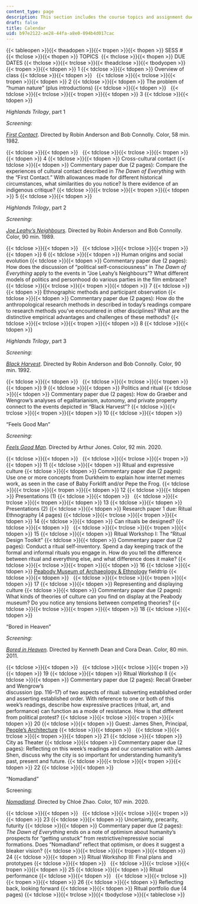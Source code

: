 ```yaml
---
content_type: page
description: This section includes the course topics and assignment due dates.
draft: false
title: Calendar
uid: b97e2122-ae28-44fa-a8e0-094b4d017cac
---
```

{{< tableopen >}}{{< theadopen >}}{{< tropen >}}{{< thopen >}}
SESS #
{{< thclose >}}{{< thopen >}}
TOPICS 
{{< thclose >}}{{< thopen >}}
DUE DATES
{{< thclose >}}{{< trclose >}}{{< theadclose >}}{{< tbodyopen >}}{{< tropen >}}{{< tdopen >}}
1
{{< tdclose >}}{{< tdopen >}}
Overview of class
{{< tdclose >}}{{< tdopen >}}
 
{{< tdclose >}}{{< trclose >}}{{< tropen >}}{{< tdopen >}}
2
{{< tdclose >}}{{< tdopen >}}
The problem of “human nature” (plus introductions)
{{< tdclose >}}{{< tdopen >}}
 
{{< tdclose >}}{{< trclose >}}{{< tropen >}}{{< tdopen >}}
3
{{< tdclose >}}{{< tdopen >}}

*Highlands Trilogy*, part 1

*Screening:*

[*First Contact*](https://www.imdb.com/title/tt0085544/?ref_=nv_sr_srsg_4). Directed by Robin Anderson and Bob Connolly. Color, 58 min. 1982.

{{< tdclose >}}{{< tdopen >}}
 
{{< tdclose >}}{{< trclose >}}{{< tropen >}}{{< tdopen >}}
4
{{< tdclose >}}{{< tdopen >}}
Cross-cultural contact
{{< tdclose >}}{{< tdopen >}}
Commentary paper due (2 pages): Compare the experiences of cultural contact described in *The Dawn of Everything* with the “First Contact.” With allowances made for different historical circumstances, what similarities do you notice? Is there evidence of an indigenous critique?
{{< tdclose >}}{{< trclose >}}{{< tropen >}}{{< tdopen >}}
5
{{< tdclose >}}{{< tdopen >}}

*Highlands Trilogy*, part 2

*Screening:*

[*Joe Leahy’s Neighbours*](https://www.imdb.com/title/tt0460476/?ref_=nv_sr_srsg_0)*.* Directed by Robin Anderson and Bob Connolly. Color, 90 min. 1989.

{{< tdclose >}}{{< tdopen >}}
 
{{< tdclose >}}{{< trclose >}}{{< tropen >}}{{< tdopen >}}
6
{{< tdclose >}}{{< tdopen >}}
Human origins and social evolution
{{< tdclose >}}{{< tdopen >}}
Commentary paper due (2 pages): How does the discussion of “political self-consciousness” in *The Dawn of Everything* apply to the events in “Joe Leahy’s Neighbours”? What different models of politics and personhood do various parties in the film embrace?
{{< tdclose >}}{{< trclose >}}{{< tropen >}}{{< tdopen >}}
7
{{< tdclose >}}{{< tdopen >}}
Ethnographic methods and participant observation
{{< tdclose >}}{{< tdopen >}}
Commentary paper due (2 pages): How do the anthropological research methods in described in today’s readings compare to research methods you’ve encountered in other disciplines? What are the distinctive empirical advantages and challenges of these methods?
{{< tdclose >}}{{< trclose >}}{{< tropen >}}{{< tdopen >}}
8
{{< tdclose >}}{{< tdopen >}}

*Highlands Trilogy*, part 3

*Screening:*

[*Black Harvest*](https://www.imdb.com/title/tt0103817/?ref_=fn_al_tt_1). Directed by Robin Anderson and Bob Connolly. Color, 90 min. 1992.

{{< tdclose >}}{{< tdopen >}}
 
{{< tdclose >}}{{< trclose >}}{{< tropen >}}{{< tdopen >}}
9
{{< tdclose >}}{{< tdopen >}}
Politics and ritual
{{< tdclose >}}{{< tdopen >}}
Commentary paper due (2 pages): How do Graeber and Wengrow’s analyses of egalitarianism, autonomy, and private property connect to the events depicted in “Black Harvest”?
{{< tdclose >}}{{< trclose >}}{{< tropen >}}{{< tdopen >}}
10
{{< tdclose >}}{{< tdopen >}}

“Feels Good Man”

*Screening:*

[*Feels Good Man*](https://www.imdb.com/title/tt11394182/?ref_=fn_al_tt_1). Directed by Arthur Jones. Color, 92 min. 2020.

{{< tdclose >}}{{< tdopen >}}
 
{{< tdclose >}}{{< trclose >}}{{< tropen >}}{{< tdopen >}}
11
{{< tdclose >}}{{< tdopen >}}
Ritual and expressive culture
{{< tdclose >}}{{< tdopen >}}
Commentary paper due (2 pages): Use one or more concepts from Durkheim to explain how internet memes work, as seen in the case of Baby Forklift and/or Pepe the Frog.
{{< tdclose >}}{{< trclose >}}{{< tropen >}}{{< tdopen >}}
12
{{< tdclose >}}{{< tdopen >}}
Presentations (1)
{{< tdclose >}}{{< tdopen >}}
 
{{< tdclose >}}{{< trclose >}}{{< tropen >}}{{< tdopen >}}
13
{{< tdclose >}}{{< tdopen >}}
Presentations (2)
{{< tdclose >}}{{< tdopen >}}
Research paper 1 due: Ritual Ethnography (4 pages)
{{< tdclose >}}{{< trclose >}}{{< tropen >}}{{< tdopen >}}
14
{{< tdclose >}}{{< tdopen >}}
Can rituals be designed?
{{< tdclose >}}{{< tdopen >}}
 
{{< tdclose >}}{{< trclose >}}{{< tropen >}}{{< tdopen >}}
15
{{< tdclose >}}{{< tdopen >}}
Ritual Workshop I: The “Ritual Design Toolkit”
{{< tdclose >}}{{< tdopen >}}
Commentary paper due (2 pages): Conduct a ritual self-inventory. Spend a day keeping track of the formal and informal rituals you engage in. How do you tell the difference between ritual and everything else, and what difference does it make?
{{< tdclose >}}{{< trclose >}}{{< tropen >}}{{< tdopen >}}
16
{{< tdclose >}}{{< tdopen >}}
[Peabody Museum of Archaeology & Ethnology](https://peabody.harvard.edu/home) fieldtrip
{{< tdclose >}}{{< tdopen >}}
 
{{< tdclose >}}{{< trclose >}}{{< tropen >}}{{< tdopen >}}
17
{{< tdclose >}}{{< tdopen >}}
Representing and displaying culture
{{< tdclose >}}{{< tdopen >}}
Commentary paper due (2 pages): What kinds of theories of culture can you find on display at the Peabody museum? Do you notice any tensions between competing theories?
{{< tdclose >}}{{< trclose >}}{{< tropen >}}{{< tdopen >}}
18
{{< tdclose >}}{{< tdopen >}}

“Bored in Heaven”

*Screening:*

[*Bored in Heaven*](https://www.imdb.com/title/tt1920863/?ref_=fn_al_tt_1)*.* Directed by Kenneth Dean and Cora Dean. Color, 80 min. 2011.

{{< tdclose >}}{{< tdopen >}}
 
{{< tdclose >}}{{< trclose >}}{{< tropen >}}{{< tdopen >}}
19
{{< tdclose >}}{{< tdopen >}}
Ritual Workshop II
{{< tdclose >}}{{< tdopen >}}
Commentary paper due (2 pages): Recall Graeber and Wengrow’s    
discussion (pp. 116–17) of two aspects of ritual: subverting established order and asserting established order. With reference to one or both of this week’s readings, describe how expressive practices (ritual, art, and performance) can function as a mode of resistance. How is that different from political protest?
{{< tdclose >}}{{< trclose >}}{{< tropen >}}{{< tdopen >}}
20
{{< tdclose >}}{{< tdopen >}}
Guest: James Shen, Principal, [People’s Architecture](http://peoples-architecture.com/pao/en)
{{< tdclose >}}{{< tdopen >}}
 
{{< tdclose >}}{{< trclose >}}{{< tropen >}}{{< tdopen >}}
21
{{< tdclose >}}{{< tdopen >}}
City as Theater
{{< tdclose >}}{{< tdopen >}}
Commentary paper due (2 pages): Reflecting on this week’s readings and our conversation with James Shen, discuss why the city is so important for understanding humanity’s past, present and future.
{{< tdclose >}}{{< trclose >}}{{< tropen >}}{{< tdopen >}}
22
{{< tdclose >}}{{< tdopen >}}

“Nomadland”

Screening:

[*Nomadland*](https://www.imdb.com/title/tt9770150/?ref_=fn_al_tt_1). Directed by Chloé Zhao. Color, 107 min. 2020.

{{< tdclose >}}{{< tdopen >}}
 
{{< tdclose >}}{{< trclose >}}{{< tropen >}}{{< tdopen >}}
23
{{< tdclose >}}{{< tdopen >}}
Uncertainty, precarity, futurity
{{< tdclose >}}{{< tdopen >}}
Commentary paper due (2 pages): *The* *Dawn of Everything* ends on a note of optimism about humanity’s prospects for “getting unstuck” from restrictive/repressive social formations. Does “Nomadland” reflect that optimism, or does it suggest a bleaker vision?
{{< tdclose >}}{{< trclose >}}{{< tropen >}}{{< tdopen >}}
24
{{< tdclose >}}{{< tdopen >}}
Ritual Workshop III: Final plans and prototypes
{{< tdclose >}}{{< tdopen >}}
 
{{< tdclose >}}{{< trclose >}}{{< tropen >}}{{< tdopen >}}
25
{{< tdclose >}}{{< tdopen >}}
Ritual performance
{{< tdclose >}}{{< tdopen >}}
 
{{< tdclose >}}{{< trclose >}}{{< tropen >}}{{< tdopen >}}
26
{{< tdclose >}}{{< tdopen >}}
Reflecting back, looking forward
{{< tdclose >}}{{< tdopen >}}
Ritual portfolio due (4 pages)
{{< tdclose >}}{{< trclose >}}{{< tbodyclose >}}{{< tableclose >}}